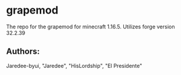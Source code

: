 # grapemod
The repo for the grapemod for minecraft 1.16.5. Utilizes forge version 32.2.39

## Authors:
Jaredee-byui, "Jaredee", "HisLordship", "El Presidente"
